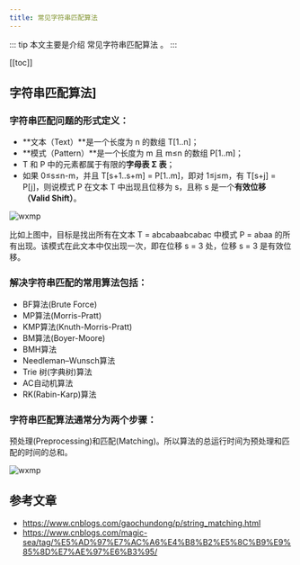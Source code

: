 ```yaml
---
title: 常见字符串匹配算法
---
```


::: tip
本文主要是介绍 常见字符串匹配算法 。
:::

[[toc]]

## 字符串匹配算法]

### 字符串匹配问题的形式定义：

- **文本（Text）**是一个长度为 n 的数组 T[1..n]；
- **模式（Pattern）**是一个长度为 m 且 m≤n 的数组 P[1..m]；
- T 和 P 中的元素都属于有限的**字母表 Σ 表**；
- 如果 0≤s≤n-m，并且 T[s+1..s+m] = P[1..m]，即对 1≤j≤m，有 T[s+j] = P[j]，则说模式 P 在文本 T 中出现且位移为 s，且称 s 是一个**有效位移（Valid Shift）**。

<img class= "zoom-custom-imgs" :src="$withBase('/assets/img/algorithm/strmatch/intro-1.png')" alt="wxmp">

比如上图中，目标是找出所有在文本 T = abcabaabcabac 中模式 P = abaa 的所有出现。该模式在此文本中仅出现一次，即在位移 s = 3 处，位移 s = 3 是有效位移。

### 解决字符串匹配的常用算法包括：

* BF算法(Brute Force)
* MP算法(Morris-Pratt)
* KMP算法(Knuth-Morris-Pratt)
* BM算法(Boyer-Moore)
* BMH算法
* Needleman–Wunsch算法
* Trie 树(字典树)算法
* AC自动机算法
* RK(Rabin-Karp)算法 


### 字符串匹配算法通常分为两个步骤：

预处理(Preprocessing)和匹配(Matching)。所以算法的总运行时间为预处理和匹配的时间的总和。

<img class= "zoom-custom-imgs" :src="$withBase('/assets/img/algorithm/strmatch/intro-2.png')" alt="wxmp">








## 参考文章
* https://www.cnblogs.com/gaochundong/p/string_matching.html
* https://www.cnblogs.com/magic-sea/tag/%E5%AD%97%E7%AC%A6%E4%B8%B2%E5%8C%B9%E9%85%8D%E7%AE%97%E6%B3%95/
